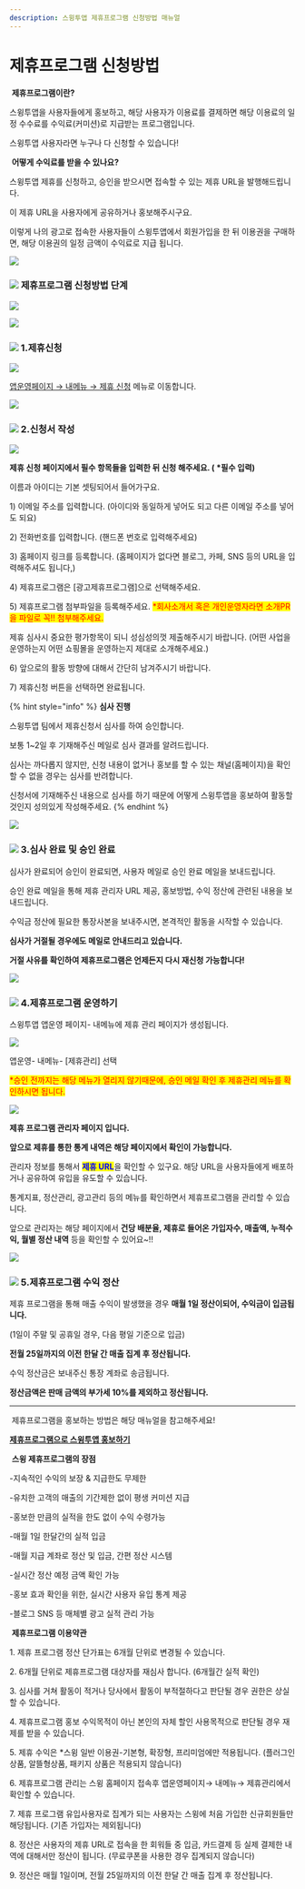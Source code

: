 ```yaml
---
description: 스윙투앱 제휴프로그램 신청방법 매뉴얼
---
```


# 제휴프로그램 신청방법

<img src="../../.gitbook/assets/image (9).png" alt="" data-size="line"> **제휴프로그램이란?**

스윙투앱을 사용자들에게 홍보하고, 해당 사용자가 이용료를 결제하면 해당 이용료의 일정 수수료를 수익료(커미션)로 지급받는 프로그램입니다.

스윙투앱 사용자라면 누구나 다 신청할 수 있습니다!



<img src="../../.gitbook/assets/image (9).png" alt="" data-size="line"> **어떻게 수익료를 받을 수 있나요?**

스윙투앱 제휴를 신청하고, 승인을 받으시면 접속할 수 있는 제휴 URL을 발행해드립니다.

이 제휴 URL을 사용자에게 공유하거나 홍보해주시구요.

이렇게 나의 광고로 접속한 사용자들이 스윙투앱에서 회원가입을 한 뒤 이용권을 구매하면, 해당 이용권의 일정 금액이 수익료로 지급 됩니다.

![](<../../.gitbook/assets/구분선 (1) (1) (1).PNG>)

### ![](https://wp.swing2app.co.kr/wp-content/uploads/2018/09/%EB%8B%A8%EB%9D%BD1-1.png) **제휴프로그램 신청방법 단계**

![](https://wp.swing2app.co.kr/wp-content/uploads/2018/10/%EC%8A%A4%EC%9C%99-%EC%A0%9C%ED%9C%B4-%ED%94%84%EB%A1%9C%EA%B7%B8%EB%9E%A8-KR.png)

![](<../../.gitbook/assets/구분선 (1) (1) (1).PNG>)

### ![](https://wp.swing2app.co.kr/wp-content/uploads/2018/09/%EB%8B%A8%EB%9D%BD1-1.png) 1.제휴신청

![](https://wp.swing2app.co.kr/wp-content/uploads/2018/10/%EC%A0%9C%ED%9C%B4%EC%8B%A0%EC%B2%AD.png)

[앱운영페이지 → 내메뉴 → 제휴 신청](http://www.swing2app.co.kr/view/affiliate\_apply) 메뉴로 이동합니다.&#x20;

![](<../../.gitbook/assets/구분선 (1) (1) (1).PNG>)

### ![](https://wp.swing2app.co.kr/wp-content/uploads/2018/09/%EB%8B%A8%EB%9D%BD1-1.png) 2.신청서 작성

![](https://wp.swing2app.co.kr/wp-content/uploads/2018/10/%EC%A0%9C%ED%9C%B4%EC%8B%A0%EC%B2%AD2-e1611557249483.png)

**제휴 신청 페이지에서 필수 항목들을 입력한 뒤 신청 해주세요.  ( **<mark style="color:red;">**\*필수 입력**</mark>**)**

이름과 아이디는 기본 셋팅되어서 들어가구요.

1\) 이메일 주소를 입력합니다. (아이디와 동일하게 넣어도 되고 다른 이메일 주소를 넣어도 되요)

2\) 전화번호를 입력합니다. (핸드폰 번호로 입력해주세요)

3\) 홈페이지 링크를 등록합니다. (홈페이지가 없다면 블로그, 카페, SNS 등의 URL을 입력해주셔도 됩니다,)

4\) 제휴프로그램은 \[광고제휴프로그램]으로 선택해주세요.

5\) 제휴프로그램 첨부파일을 등록해주세요. <mark style="color:red;">\*회사소개서 혹은 개인운영자라면 소개PR을 파일로 꼭!! 첨부해주세요.</mark>

제휴 심사시 중요한 평가항목이 되니 성심성의껏 제출해주시기 바랍니다. (어떤 사업을 운영하는지 어떤 쇼핑몰을 운영하는지 제대로 소개해주세요.)

6\) 앞으로의 활동 방향에 대해서 간단히 남겨주시기 바랍니다.

7\) 제휴신청 버튼을 선택하면 완료됩니다.

{% hint style="info" %}
**심사 진행**

스윙투앱 팀에서 제휴신청서 심사를 하여 승인합니다.

보통 1\~2일 후  기재해주신 메일로 심사 결과를 알려드립니다.

심사는 까다롭지 않지만, 신청 내용이 없거나 홍보를 할 수 있는 채널(홈페이지)을 확인할 수 없을 경우는 심사를 반려합니다.

신청서에 기재해주신 내용으로 심사를 하기 때문에 어떻게 스윙투앱을 홍보하여 활동할 것인지 성의있게 작성해주세요.
{% endhint %}

![](<../../.gitbook/assets/구분선 (1) (1) (1).PNG>)

### ![](https://wp.swing2app.co.kr/wp-content/uploads/2018/09/%EB%8B%A8%EB%9D%BD1-1.png) 3.심사 완료 및 승인 완료&#x20;

심사가 완료되어 승인이 완료되면, 사용자 메일로 승인 완료 메일을 보내드립니다.

승인 완료 메일을 통해 제휴 관리자 URL 제공, 홍보방법, 수익 정산에 관련된 내용을 보내드립니다.

수익금 정산에 필요한 통장사본을 보내주시면, 본격적인 활동을 시작할 수 있습니다.

**심사가 거절될 경우에도 메일로 안내드리고 있습니다.**

**거절 사유를 확인하여 제휴프로그램은 언제든지 다시 재신청 가능합니다!**

![](<../../.gitbook/assets/구분선 (1) (1) (1).PNG>)

### ![](https://wp.swing2app.co.kr/wp-content/uploads/2018/09/%EB%8B%A8%EB%9D%BD1-1.png) 4.제휴프로그램 운영하기

스윙투앱 앱운영 페이지- 내메뉴에 제휴 관리 페이지가 생성됩니다.&#x20;

![](https://wp.swing2app.co.kr/wp-content/uploads/2018/10/%EC%A0%9C%ED%9C%B4%EC%8B%A0%EC%B2%AD4.png)

앱운영- 내메뉴- \[제휴관리] 선택

<mark style="color:red;">\*승인 전까지는 해당 메뉴가 열리지 않기때문에, 승인 메일 확인 후 제휴관리 메뉴를 확인하시면 됩니다.</mark>



![](https://wp.swing2app.co.kr/wp-content/uploads/2018/10/%EC%A0%9C%ED%9C%B4%EC%8B%A0%EC%B2%AD3.png)

**제휴 프로그램 관리자 페이지 입니다.**

**앞으로 제휴를 통한 통계 내역은 해당 페이지에서 확인이 가능합니다.**&#x20;

관리자 정보를 통해서 <mark style="color:blue;">**제휴 URL**</mark>을 확인할 수 있구요. 해당 URL을 사용자들에게 배포하거나 공유하여 유입을 유도할 수 있습니다.&#x20;

통계지표, 정산관리, 광고관리 등의 메뉴를 확인하면서 제휴프로그램을 관리할 수 있습니다.

앞으로 관리자는 해당 페이지에서 **건당 배분율, 제휴로 들어온 가입자수, 매출액, 누적수익, 월별 정산 내역** 등을 확인할 수 있어요\~!!

![](<../../.gitbook/assets/구분선 (1) (1) (1).PNG>)

### ![](https://wp.swing2app.co.kr/wp-content/uploads/2018/09/%EB%8B%A8%EB%9D%BD1-1.png) 5.제휴프로그램 수익 정산

제휴 프로그램을 통해 매출 수익이 발생했을 경우 **매월 1일 정산이되어, 수익금이 입금됩니다.**

(1일이 주말 및 공휴일 경우, 다음 평일 기준으로 입금)

**전월 25일까지의 이전 한달 간 매출 집계 후 정산됩니다.**

수익 정산금은 보내주신 통장 계좌로 송금됩니다.

**정산금액은 판매 금액의 부가세 10%를 제외하고 정산됩니다.**

***

<img src="../../.gitbook/assets/image (9).png" alt="" data-size="line"> 제휴프로그램을 홍보하는 방법은 해당 매뉴얼을 참고해주세요!

[**제휴프로그램으로 스윙투앱 홍보하기**](promotion.md)



<img src="../../.gitbook/assets/image (9).png" alt="" data-size="line"> **스윙 제휴프로그램의 장점**

\-지속적인 수익의 보장 & 지급한도 무제한

\-유치한 고객의 매출의 기간제한 없이 평생 커미션 지급

\-홍보한 만큼의 실적을 한도 없이 수익 수령가능

\-매월 1일 한달간의 실적 입금

​-매월 지급 계좌로 정산 및 입금, 간편 정산 시스템

\-실시간 정산 예정 금액 확인 가능

\-홍보 효과 확인을 위한, 실시간 사용자 유입 통계 제공

\-블로그 SNS 등 매체별 광고 실적 관리 가능



<img src="../../.gitbook/assets/image (9).png" alt="" data-size="line"> **제휴프로그램 이용약관**

1\. 제휴 프로그램 정산 단가표는 6개월 단위로 변경될 수 있습니다.

2\. 6개월 단위로 제휴프로그램 대상자를 재심사 합니다. (6개월간 실적 확인)

3\. 심사를 거쳐 활동이 적거나 당사에서 활동이 부적절하다고 판단될 경우 권한은 상실할 수 있습니다.

4\. 제휴프로그램 홍보 수익목적이 아닌 본인의 자체 할인 사용목적으로 판단될 경우 재제를 받을 수 있습니다.

5\. 제휴 수익은 \*스윙 일반 이용권-기본형, 확장형, 프리미엄에만 적용됩니다. (플러그인 상품, 알뜰형상품, 패키지 상품은 적용되지 않습니다)

6\. 제휴프로그램 관리는 스윙 홈페이지 접속후 앱운영페이지→ 내메뉴→ 제휴관리에서 확인할 수 있습니다.

7\. 제휴 프로그램 유입사용자로 집계가 되는 사용자는 스윙에 처음 가입한 신규회원들만 해당됩니다. (기존 가입자는 제외됩니다)

8\. 정산은 사용자의 제휴 URL로 접속을 한 회워들 중 입금, 카드결제 등 실제 결제한 내역에 대해서만 정산이 됩니다. (무료쿠폰을 사용한 경우 집계되지 않습니다)

9\. 정산은 매월 1일이며, 전월 25일까지의 이전 한달 간 매출 집계 후 정산됩니다.
